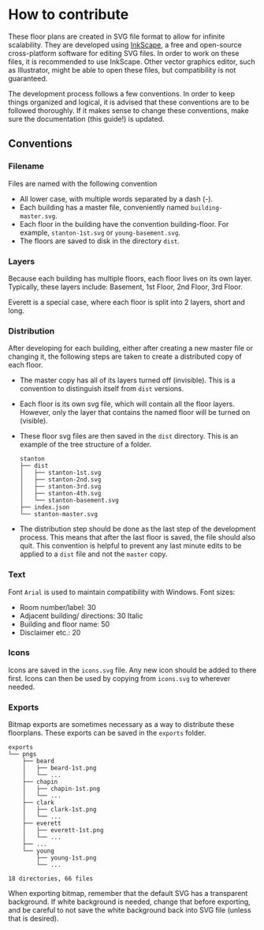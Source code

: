 # How to contribute
These floor plans are created in SVG file format to allow for infinite scalability. They are developed using [InkScape](http://www.inkscape.org/), a free and open-source cross-platform software for editing SVG files. In order to work on these files, it is recommended to use InkScape. Other vector graphics editor, such as Illustrator, might be able to open these files, but compatibility is not guaranteed.

The development process follows a few conventions. In order to keep things organized and logical, it is advised that these conventions are to be followed thoroughly. If it makes sense to change these conventions, make sure the documentation (this guide!) is updated.

## Conventions
### Filename
Files are named with the following convention

- All lower case, with multiple words separated by a dash (-).
- Each building has a master file, conveniently named `building-master.svg`.
- Each floor in the building have the convention building-floor. For example, `stanton-1st.svg` or `young-basement.svg`.
- The floors are saved to disk in the directory `dist`.

### Layers
Because each building has multiple floors, each floor lives on its own layer. Typically, these layers include: Basement, 1st Floor, 2nd Floor, 3rd Floor.

Everett is a special case, where each floor is split into 2 layers, short and long. 

### Distribution
After developing for each building, either after creating a new master file or changing it, the following steps are taken to create a distributed copy of each floor.

- The master copy has all of its layers turned off (invisible). This is a convention to distinguish itself from `dist` versions.
- Each floor is its own svg file, which will contain all the floor layers. However, only the layer that contains the named floor will be turned on (visible).
- These floor svg files are then saved in the `dist` directory. This is an example of the tree structure of a folder.

    ```
    stanton
    ├── dist
    │   ├── stanton-1st.svg
    │   ├── stanton-2nd.svg
    │   ├── stanton-3rd.svg
    │   ├── stanton-4th.svg
    │   └── stanton-basement.svg
    ├── index.json
    └── stanton-master.svg
    ```
    
- The distribution step should be done as the last step of the development process. This means that after the last floor is saved, the file should also quit. This convention is helpful to prevent any last minute edits to be applied to a `dist` file and not the `master` copy.

### Text
Font `Arial` is used to maintain compatibility with Windows.
Font sizes:

- Room number/label: 30
- Adjacent building/ directions: 30 Italic
- Building and floor name: 50
- Disclaimer etc.: 20

### Icons
Icons are saved in the `icons.svg` file. Any new icon should be added to there first. Icons can then be used by copying from `icons.svg` to wherever needed.

### Exports
Bitmap exports are sometimes necessary as a way to distribute these floorplans. These exports can be saved in the `exports` folder.

```
exports
└── pngs
    ├── beard
    │   ├── beard-1st.png
    │   └── ...
    ├── chapin
    │   ├── chapin-1st.png
    │   └── ...
    ├── clark
    │   ├── clark-1st.png
    │   └── ...
    ├── everett
    │   ├── everett-1st.png
    │   └── ...
    ├── ...
    └── young
        ├── young-1st.png
        └── ...

18 directories, 66 files
```

When exporting bitmap, remember that the default SVG has a transparent background. If white background is needed, change that before exporting, and be careful to not save the white background back into SVG file (unless that is desired).